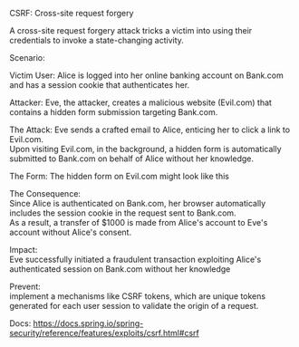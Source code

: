CSRF: Cross-site request forgery

A cross-site request forgery attack tricks a victim into using their credentials to invoke a state-changing activity.

Scenario:

Victim User:
Alice is logged into her online banking account on Bank.com and has a session cookie that authenticates her.

Attacker:
Eve, the attacker, creates a malicious website (Evil.com) that contains a hidden form submission targeting Bank.com.

The Attack:
Eve sends a crafted email to Alice, enticing her to click a link to Evil.com.
<br>
Upon visiting Evil.com, in the background, a hidden form is automatically submitted to Bank.com on behalf of Alice
without her knowledge.

The Form:
The hidden form on Evil.com might look like this
<br>
<form action="http://Bank.com/transfer" method="POST">
    <input type="hidden" name="toAccount" value="EveAccount">
    <input type="hidden" name="amount" value="1000">
</form>


The Consequence:
<br>
Since Alice is authenticated on Bank.com, her browser automatically includes the session cookie in the request sent to
Bank.com.
<br>
As a result, a transfer of $1000 is made from Alice's account to Eve's account without Alice's consent.

Impact:
<br>
Eve successfully initiated a fraudulent transaction exploiting Alice's authenticated session on Bank.com without her
knowledge

Prevent:
<br>
implement a mechanisms like CSRF tokens, which are unique tokens generated for each user session to validate the origin
of a request.

Docs: https://docs.spring.io/spring-security/reference/features/exploits/csrf.html#csrf
